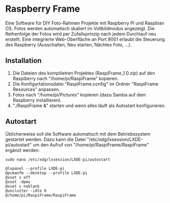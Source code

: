 # Raspberry Frame
Eine Software für DIY Foto-Rahmen Projekte mit Raspberry Pi und Raspbian OS.
Fotos werden automatisch skaliert im Vollbildmodus angezeigt. Die Reihenfolge
der Fotos wird per Zufallsprinzip nach jedem Durchlauf neu erstellt. Eine integrierte 
Web-Oberfläche an Port 9001 erlaubt die Steuerung des Raspberry (Ausschalten, 
Neu starten, Nächtes Foto, ...).

## Installation
1) Die Dateien des kompilietren Projektes (RaspiFrame_1.0.zip) auf den Raspiberry nach "/home/pi/RaspiFrame" kopieren.
2) Die Konfigurtationsdatei "RaspiFrame.config" im Ordner "RaspiFrame Resources" anpassen.
3) Fotos nach "/home/pi/Pictures" kopieren (dazu Samba auf dem Raspberry installieren).
4) "./RaspiFrame &" starten und wenn alles läuft als Autostart konfigurieren.


## Autostart
Üblicherweise soll die Software automatisch mit dem Betriebssystem gestartet werden.
Dazu kann die Datei "/etc/xdg/lxsession/LXDE-pi/autostart" um den Aufruf von 
"/home/pi/RaspiFrame/RaspiFrame" ergänzt werden:

```
sudo nano /etc/xdg/lxsession/LXDE-pi/autostart
```

```
@lxpanel --profile LXDE-pi
@pcmanfm --desktop --profile LXDE-pi
@xset s off
@xset -dpms
@xset s noblank
@unclutter -idle 0
@/home/pi/RaspiFrame/RaspiFrame
```
